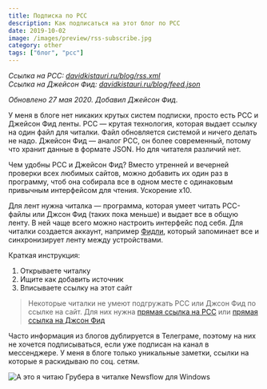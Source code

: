 ```yaml
---
title: Подписка по РСС
description: Как подписаться на этот блог по РСС
date: 2019-10-02
image: /images/preview/rss-subscribe.jpg
category: other
tags: ["блог", "рсс"]
---
```


_Ссылка на РСС: [davidkistauri.ru/blog/rss.xml](https://davidkistauri.ru/blog/rss.xml)\
Ссылка на Джейсон Фид: [davidkistauri.ru/blog/feed.json](https://davidkistauri.ru/blog/feed.json)_

_Обновлено 27 мая 2020. Добавил Джейсон Фид._

У меня в блоге нет никаких крутых систем подписки, просто есть РСС и Джейсон Фид ленты. РСС —
крутая технология, которая выдает ссылку на один файл для читалки. Файл
обновляется системой и ничего делать не надо. Джейсон Фид — аналог РСС, он более современный,
потому что хранит данные в формате JSON. Но для читателя различий нет.

Чем удобны РСС и Джейсон Фид? Вместо утренней и вечерней проверки всех любимых сайтов, можно
добавить их один раз в программу, чтоб она собирала все в одном месте с
одинаковым привычным интерфейсом для чтения. Ускорение x10.

Для лент нужна читалка — программа, которая умеет читать РСС-файлы или Джсон Фид (таких пока меньше) и выдает все в
общую ленту. В ней чаще всего можно настроить интерфейс под себя. Для читалки
создается аккаунт, например [Фидли](https://feedly.com/i/welcome), который
запоминает все и синхронизирует ленту между устройствами.

Краткая инструкция:

1. Открываете читалку
2. Ищите как добавить источник
3. Вписываете ссылку на этот сайт

> Некоторые читалки не умеют подгружать РСС или Джсон Фид по ссылке на сайт. Для них нужна
> [прямая ссылка на РСС](https://davidkistauri.ru/blog/rss.xml) или
> [прямая ссылка на Джсон Фид](https://davidkistauri.ru/blog/feed.json)

Часто информация из блогов дублируется в Телеграме, поэтому на них не хочется
подписываться, если уже подписан на канал в мессенджере. У меня в блоге только
уникальные заметки, ссылки на которые я раскидываю по соц. сетям.

![А это я читаю Грубера в читалке Newsflow для Windows](/images/newsflow-gruber.jpg)
